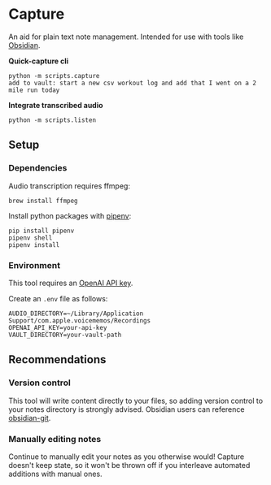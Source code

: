 # Capture
An aid for plain text note management. Intended for use with tools like [Obsidian](https://obsidian.md/).

**Quick-capture cli**
```
python -m scripts.capture
add to vault: start a new csv workout log and add that I went on a 2 mile run today
```

**Integrate transcribed audio**
```
python -m scripts.listen
```

## Setup
### Dependencies
Audio transcription requires ffmpeg:
```
brew install ffmpeg
```

Install python packages with [pipenv](https://pipenv.pypa.io/en/latest/):
```
pip install pipenv
pipenv shell
pipenv install
```

### Environment
This tool requires an [OpenAI API key](https://platform.openai.com/api-keys).

Create an `.env` file as follows:
```
AUDIO_DIRECTORY=~/Library/Application Support/com.apple.voicememos/Recordings
OPENAI_API_KEY=your-api-key
VAULT_DIRECTORY=your-vault-path
```


## Recommendations
### Version control
This tool will write content directly to your files, so adding version control to your notes directory is strongly advised. Obsidian users can reference [obsidian-git](https://github.com/Vinzent03/obsidian-git).

### Manually editing notes
Continue to manually edit your notes as you otherwise would! Capture doesn't keep state, so it won't be thrown off if you interleave automated additions with manual ones.
